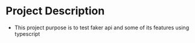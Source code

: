 # Project Description

* This project purpose is to test faker api and some of its features using typescript